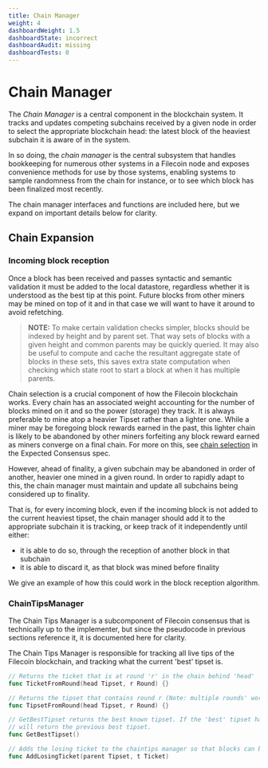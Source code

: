 ```yaml
---
title: Chain Manager
weight: 4
dashboardWeight: 1.5
dashboardState: incorrect
dashboardAudit: missing
dashboardTests: 0
---
```


# Chain Manager

The _Chain Manager_ is a central component in the blockchain system. It tracks and updates competing subchains received by a given node in order to select the appropriate blockchain head: the latest block of the heaviest subchain it is aware of in the system.

In so doing, the _chain manager_ is the central subsystem that handles bookkeeping for numerous other systems in a Filecoin node and exposes convenience methods for use by those systems, enabling systems to sample randomness from the chain for instance, or to see which block has been finalized most recently.

The chain manager interfaces and functions are included here, but we expand on important details below for clarity.


## Chain Expansion

### Incoming block reception

Once a block has been received and passes syntactic and semantic validation it must be added to the local datastore, regardless whether it is understood as the best tip at this point. Future blocks from other miners may be mined on top of it and in that case we will want to have it around to avoid refetching.

> **NOTE:** To make certain validation checks simpler, blocks should be indexed by height and by parent set. That way sets of blocks with a given height and common parents may be quickly queried. It may also be useful to compute and cache the resultant aggregate state of blocks in these sets, this saves extra state computation when checking which state root to start a block at when it has multiple parents.

Chain selection is a crucial component of how the Filecoin blockchain works. Every chain has an associated weight accounting for the number of blocks mined on it and so the power (storage) they track. It is always preferable to mine atop a heavier Tipset rather than a lighter one. While a miner may be foregoing block rewards earned in the past, this lighter chain is likely to be abandoned by other miners forfeiting any block reward earned as miners converge on a final chain. For more on this, see [chain selection](expected_consensus#chain-selection) in the Expected Consensus spec.

However, ahead of finality, a given subchain may be abandoned in order of another, heavier one mined in a given round. In order to rapidly adapt to this, the chain manager must maintain and update all subchains being considered up to finality.

That is, for every incoming block, even if the incoming block is not added to the current heaviest tipset, the chain manager should add it to the appropriate subchain it is tracking, or keep track of it independently until either:
- it is able to do so, through the reception of another block in that subchain
- it is able to discard it, as that block was mined before finality

We give an example of how this could work in the block reception algorithm.

### ChainTipsManager

The Chain Tips Manager is a subcomponent of Filecoin consensus that is technically up to the implementer, but since the pseudocode in previous sections reference it, it is documented here for clarity.

The Chain Tips Manager is responsible for tracking all live tips of the Filecoin blockchain, and tracking what the current 'best' tipset is.

```go
// Returns the ticket that is at round 'r' in the chain behind 'head'
func TicketFromRound(head Tipset, r Round) {}

// Returns the tipset that contains round r (Note: multiple rounds' worth of tickets may exist within a single block due to losing tickets being added to the eventually successfully generated block)
func TipsetFromRound(head Tipset, r Round) {}

// GetBestTipset returns the best known tipset. If the 'best' tipset hasn't changed, then this
// will return the previous best tipset.
func GetBestTipset()

// Adds the losing ticket to the chaintips manager so that blocks can be mined on top of it
func AddLosingTicket(parent Tipset, t Ticket)
```
